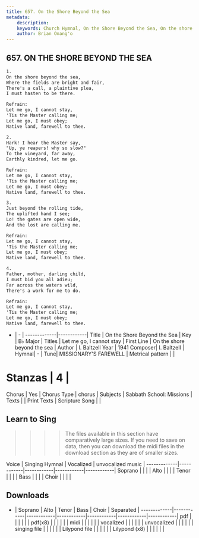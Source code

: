 ```yaml
---
title: 657. On the Shore Beyond the Sea
metadata:
    description: 
    keywords: Church Hymnal, On the Shore Beyond the Sea, On the shore beyond the sea, Let me go, I cannot stay
    author: Brian Onang'o
---
```



## 657. ON THE SHORE BEYOND THE SEA

```txt
1.
On the shore beyond the sea, 
Where the fields are bright and fair, 
There's a call, a plaintive plea, 
I must hasten to be there. 

Refrain:
Let me go, I cannot stay, 
'Tis the Master calling me; 
Let me go, I must obey; 
Native land, farewell to thee. 

2.
Hark! I hear the Master say, 
"Up, ye reapers! why so slow?" 
To the vineyard, far away, 
Earthly kindred, let me go. 

Refrain:
Let me go, I cannot stay, 
'Tis the Master calling me; 
Let me go, I must obey; 
Native land, farewell to thee. 

3.
Just beyond the rolling tide, 
The uplifted hand I see; 
Lo! the gates are open wide, 
And the lost are calling me. 

Refrain:
Let me go, I cannot stay, 
'Tis the Master calling me; 
Let me go, I must obey; 
Native land, farewell to thee. 

4.
Father, mother, darling child, 
I must bid you all adieu; 
Far across the waters wild, 
There's a work for me to do.

Refrain:
Let me go, I cannot stay, 
'Tis the Master calling me; 
Let me go, I must obey; 
Native land, farewell to thee. 

```

- |   -  |
-------------|------------|
Title | On the Shore Beyond the Sea |
Key | B♭ Major |
Titles | Let me go, I cannot stay |
First Line | On the shore beyond the sea |
Author | I. Baltzell
Year | 1941
Composer| I. Baltzell |
Hymnal|  - |
Tune| MISSIONARY'S FAREWELL |
Metrical pattern | |
# Stanzas | 4 |
Chorus | Yes |
Chorus Type | chorus |
Subjects | Sabbath School: Missions |
Texts |  |
Print Texts | 
Scripture Song |  |
  
## Learn to Sing

>>>> The files available in this section have comparatively large sizes. If you need to save on data, then you can download the midi files in the download section as they are of smaller sizes.

Voice |  Singing Hymnal | Vocalized | unvocalized music |
-------------|------------|------------|------------|------------|
Soprano | | | |
Alto | | | |
Tenor | | | |
Bass | | | |
Choir | | | |

## Downloads

- |  Soprano | Alto | Tenor | Bass | Choir | Separated |
-------------|------------|------------|------------|------------|------------|------------|
pdf | | | | | |
pdf(x8) | | | | | |
midi | | | | | |
vocalized | | | | | |
unvocalized | | | | | |
singing file | | | | | |
Lilypond file | | | | | |
Lilypond (x8) | | | | | |
  